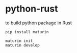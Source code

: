 # python-rust
to build python package in Rust

```shell
pip install maturin

maturin init
maturin develop
```